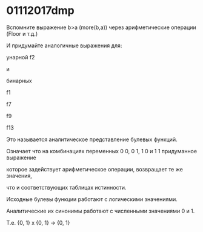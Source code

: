 # 01112017dmp

Вспомните выражение b>a (more(b,a)) через арифметические операции (Floor и т.д.)

И придумайте аналогичные выражения для:

унарной f2

и 

бинарных

f1

f7

f9

f13

Это называется аналитическое представление булевых функций.

Означает что на комбинациях переменных 0 0, 0 1, 1 0 и 1 1 придуманное выражение

которое задействует арифметическое операции, возвращает те же значения,

что и соответствующих таблицах истинности.

Исходные булевы функции работают с логическими значениями. 

Аналитические их синонимы работают с численными значениями 0 и 1.

Т.е. {0, 1} x {0, 1} -> {0, 1}




